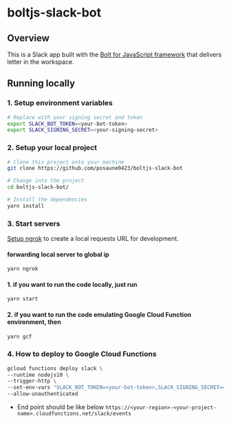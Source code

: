 # boltjs-slack-bot

## Overview
This is a Slack app built with the [Bolt for JavaScript framework](https://slack.dev/bolt-js/) that delivers letter in the workspace.

## Running locally

### 1. Setup environment variables

```zsh
# Replace with your signing secret and token
export SLACK_BOT_TOKEN=<your-bot-token>
export SLACK_SIGNING_SECRET=<your-signing-secret>
```

### 2. Setup your local project

```zsh
# Clone this project onto your machine
git clone https://github.com/posaune0423/boltjs-slack-bot

# Change into the project
cd boltjs-slack-bot/

# Install the dependencies
yarn install
```

### 3. Start servers

[Setup ngrok](https://slack.dev/bolt-js/tutorial/getting-started#setting-up-events) to create a local requests URL for development.

#### forwarding local server to global ip
```zsh
yarn ngrok
```
#### 1. if you want to run the code locally, just run

```zsh
yarn start
```

#### 2. if you want to run the code emulating Google Cloud Function environment, then
```zsh
yarn gcf
```

### 4. How to deploy to Google Cloud Functions
```zsh
gcloud functions deploy slack \
--runtime nodejs10 \
--trigger-http \
--set-env-vars "SLACK_BOT_TOKEN=<your-bot-token>,SLACK_SIGNING_SECRET=<your-signing-secret>" \
--allow-unauthenticated
```
- End point should be like below
`https://<your-region>-<your-project-name>.cloudfunctions.net/slack/events`